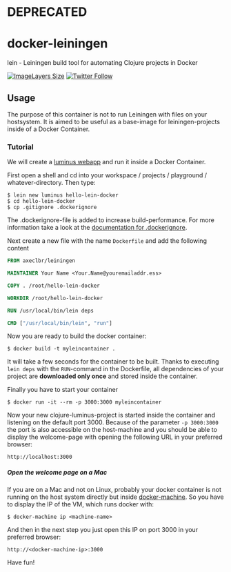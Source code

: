 # DEPRECATED

# docker-leiningen
lein - Leiningen build tool for automating Clojure projects in Docker

[![ImageLayers Size](https://img.shields.io/imagelayers/image-size/axeclbr/leiningen/latest.svg?style=flat-square)](https://imagelayers.io/?images=axeclbr/leiningen:latest)
[![Twitter Follow](https://img.shields.io/twitter/follow/axeclbr.svg?style=social)](https://twitter.com/intent/follow?screen_name=axeclbr)

## Usage

The purpose of this container is not to run Leiningen with files on your hostsystem. It is aimed to be useful as a base-image for leiningen-projects inside of a Docker Container.

### Tutorial

We will create a [luminus webapp](http://www.luminusweb.net/) and run it inside a Docker Container.

First open a shell and cd into your workspace / projects / playground / whatever-directory. Then type:

    $ lein new luminus hello-lein-docker
    $ cd hello-lein-docker
    $ cp .gitignore .dockerignore

The .dockerignore-file is added to increase build-performance. For more information take a look at the [documentation for .dockerignore](https://docs.docker.com/engine/reference/builder/#dockerignore-file).

Next create a new file with the name ``Dockerfile`` and add the following content

```dockerfile
FROM axeclbr/leiningen

MAINTAINER Your Name <Your.Name@youremailaddr.ess>

COPY . /root/hello-lein-docker

WORKDIR /root/hello-lein-docker

RUN /usr/local/bin/lein deps

CMD ["/usr/local/bin/lein", "run"]

```

Now you are ready to build the docker container:

    $ docker build -t myleincontainer .

It will take a few seconds for the container to be built. Thanks to executing ``lein deps`` with the ``RUN``-command in the Dockerfile, all dependencies of your project are **downloaded only once** and stored inside the container.

Finally you have to start your container

    $ docker run -it --rm -p 3000:3000 myleincontainer

Now your new clojure-luminus-project is started inside the container and listening on the default port 3000. Because of the parameter ``-p 3000:3000`` the port is also accessible on the host-machine and you should be able to display the welcome-page with opening the following URL in your preferred browser:

    http://localhost:3000

##### Open the welcome page on a Mac

If you are on a Mac and not on Linux, probably your docker container is not running on the host system directly but inside [docker-machine](https://docs.docker.com/machine/). So you have to display the IP of the VM, which runs docker with:

    $ docker-machine ip <machine-name>

And then in the next step you just open this IP on port 3000 in your preferred browser:

    http://<docker-machine-ip>:3000

Have fun!
